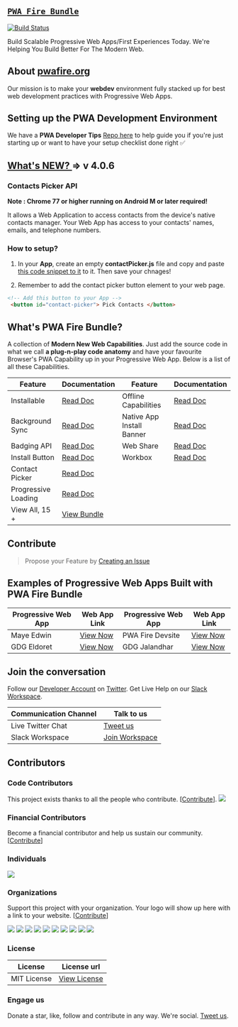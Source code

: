 ## [` PWA Fire Bundle `](https://pwafire.org) 

[![Build Status](https://travis-ci.org/pwafire/pwafire.svg?branch=master)](https://travis-ci.org/pwafire/pwafire)

Build Scalable Progressive Web Apps/First Experiences Today. We're Helping You Build Better For The Modern Web.

## About [pwafire.org](https://pwafire.org)

Our mission is to make your **webdev** environment fully stacked up for best web development practices with Progressive Web Apps. 

## Setting up the PWA Development Environment 

We have a **PWA Developer Tips** [Repo here](https://github.com/mayeedwin/pwadev-tips) to help guide you if you're just starting up or want to have your setup checklist done right ✅

## [What's NEW? ]() => v 4.0.6

### Contacts Picker API

**Note : Chrome 77 or higher running on Android M or later required!**

It allows a Web Application to access contacts from the device's native contacts manager. Your Web App 
has access to your contacts' names, emails, and telephone numbers. 

### How to setup?

1. In your **App**, create an empty **contactPicker.js** file and copy and paste [this code snippet to it](https://github.com/pwafire/pwafire/blob/master/bundle/contact-picker/src/contactPicker.js) to it. Then save your chnages!

2. Remember to add the contact picker button element to your web page.

```html
<!-- Add this button to your App -->
 <button id="contact-picker"> Pick Contacts </button>
```

## What's PWA Fire Bundle?

A collection of **Modern New Web Capabilities**. Just add the source code in what we call **a plug-n-play code anatomy** and have your favourite Browser's PWA Capability up in your Progressive Web App.
Below is a list of all these Capabilities.

| Feature | Documentation | Feature | Documentation |
| --- | --- | --- | --- |
| Installable | [Read Doc](https://github.com/mayeedwin/pwafire/projects/1) | Offline Capabilities | [Read Doc](https://github.com/mayeedwin/pwafire) |  
| Background Sync | [Read Doc](https://github.com/mayeedwin/pwafire/tree/master/bundle/background-sync) | Native App Install Banner | [Read Doc](https://github.com/mayeedwin/pwafire/tree/master/bundle/native-app-install) 
| Badging API | [Read Doc](https://github.com/mayeedwin/pwafire/tree/master/bundle/badging) | Web Share | [Read Doc](https://github.com/mayeedwin/pwafire/tree/master/bundle/web-share) | 
| Install Button | [Read Doc](https://github.com/mayeedwin/pwafire/tree/master/bundle/install-button) | Workbox | [Read Doc](https://github.com/mayeedwin/pwafire/tree/master/bundle/workbox) |
| Contact Picker | [Read Doc](https://github.com/pwafire/pwafire/tree/master/bundle/contact-picker) | 
| Progressive Loading | [Read Doc](https://github.com/mayeedwin/pwafire/tree/master/bundle/loading) | 
| View All, 15 + | [View Bundle](https://github.com/mayeedwin/pwafire/tree/master/bundle/) |

## Contribute

> Propose your Feature by [Creating an Issue](https://github.com/mayeedwin/pwafire/issues/new)

## Examples of Progressive Web Apps Built with PWA Fire Bundle

| Progressive Web App | Web App Link | Progressive Web App | Web App Link |
| --- | --- | --- | --- |
| Maye Edwin | [View Now](https://maye.pwafire.org) | PWA Fire Devsite | [View Now](https://pwafire.org) | 
| GDG Eldoret | [View Now](https://gdgeldoret.com) | GDG Jalandhar | [View Now](https://gdgjalandhar.com) | 

## Join the conversation 
Follow our [Developer Account](https://twitter.com/pwafire) on [Twitter](https://twitter.com/pwafire). Get Live Help on our [Slack Workspace](https://join.slack.com/t/pwafire/shared_invite/enQtMjk1MjUzNDY5NDkyLWQzYTFhOTNjMTU2NzBjMTBhMjZkNDJkOTY0YzgxYWViNTI4YzgyZDUxNGIyYzlkM2RiZjc2NTAwMzRhMmZkZmI). 

| Communication Channel | Talk to us |
| --- | --- |
| Live Twitter Chat | [Tweet us](https://twitter.com/pwafire) |
| Slack Workspace | [Join Workspace](http://bit.ly/2oPNK7S) |

## Contributors

### Code Contributors

This project exists thanks to all the people who contribute. [[Contribute](CONTRIBUTING.md)].
<a href="https://github.com/pwafire/pwafire/graphs/contributors"><img src="https://opencollective.com/pwafire/contributors.svg?width=890&button=false" /></a>

### Financial Contributors

Become a financial contributor and help us sustain our community. [[Contribute](https://opencollective.com/pwafire/contribute)]

### Individuals

<a href="https://opencollective.com/pwafire"><img src="https://opencollective.com/pwafire/individuals.svg?width=890"></a>

### Organizations

Support this project with your organization. Your logo will show up here with a link to your website. [[Contribute](https://opencollective.com/pwafire/contribute)]

<a href="https://opencollective.com/pwafire/organization/0/website"><img src="https://opencollective.com/pwafire/organization/0/avatar.svg"></a>
<a href="https://opencollective.com/pwafire/organization/1/website"><img src="https://opencollective.com/pwafire/organization/1/avatar.svg"></a>
<a href="https://opencollective.com/pwafire/organization/2/website"><img src="https://opencollective.com/pwafire/organization/2/avatar.svg"></a>
<a href="https://opencollective.com/pwafire/organization/3/website"><img src="https://opencollective.com/pwafire/organization/3/avatar.svg"></a>
<a href="https://opencollective.com/pwafire/organization/4/website"><img src="https://opencollective.com/pwafire/organization/4/avatar.svg"></a>
<a href="https://opencollective.com/pwafire/organization/5/website"><img src="https://opencollective.com/pwafire/organization/5/avatar.svg"></a>
<a href="https://opencollective.com/pwafire/organization/6/website"><img src="https://opencollective.com/pwafire/organization/6/avatar.svg"></a>
<a href="https://opencollective.com/pwafire/organization/7/website"><img src="https://opencollective.com/pwafire/organization/7/avatar.svg"></a>
<a href="https://opencollective.com/pwafire/organization/8/website"><img src="https://opencollective.com/pwafire/organization/8/avatar.svg"></a>
<a href="https://opencollective.com/pwafire/organization/9/website"><img src="https://opencollective.com/pwafire/organization/9/avatar.svg"></a>

### License
| License |License url |
| --- | --- |
| MIT License | [View License](https://github.com/mayeedwin/pwafire/blob/master/.github/LICENSE) |

### Engage us 
Donate a star, like, follow and contribute in any way. We're social. [Tweet us](https://twitter.com/pwafire).
